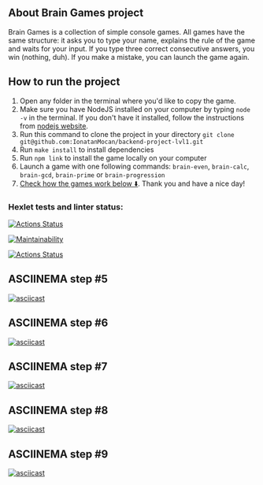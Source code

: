 ## About Brain Games project

Brain Games is a collection of simple console games. All games have the same structure: it asks you to type your name, explains the rule of the game and waits for your input. If you type three correct consecutive answers, you win (nothing, duh). If you make a mistake, you can launch the game again.

## How to run the project

1.  Open any folder in the terminal where you'd like to copy the game.
2.  Make sure you have NodeJS installed on your computer by typing `node -v` in the terminal. If you don't have it installed, follow the instructions from [nodejs website](https://nodejs.org).
3.  Run this command to clone the project in your directory `git clone git@github.com:IonatanMocan/backend-project-lvl1.git`
4.  Run `make install` to install dependencies
5.  Run `npm link` to install the game locally on your computer
6.  Launch a game with one following commands: `brain-even`, `brain-calc`, `brain-gcd`, `brain-prime` or `brain-progression`
7.  [Check how the games work below ⬇️](#asciinema-step-5). Thank you and have a nice day!

### Hexlet tests and linter status:

[![Actions Status](https://github.com/IonatanMocan/backend-project-lvl1/workflows/hexlet-check/badge.svg)](https://github.com/IonatanMocan/backend-project-lvl1/actions)

[![Maintainability](https://api.codeclimate.com/v1/badges/a99a88d28ad37a79dbf6/maintainability)](https://codeclimate.com/github/codeclimate/codeclimate/maintainability)

[![Actions Status](https://github.com/IonatanMocan/backend-project-lvl1/workflows/make-lint/badge.svg)](https://github.com/IonatanMocan/backend-project-lvl1/actions)

## ASCIINEMA step #5

[![asciicast](https://asciinema.org/a/N6Wtgbe9bSfhKRCJFgBrmqBHk.svg)](https://asciinema.org/a/N6Wtgbe9bSfhKRCJFgBrmqBHk)

## ASCIINEMA step #6

[![asciicast](https://asciinema.org/a/2NGhyD2lQhhEbq9Eeq2wahcPU.svg)](https://asciinema.org/a/2NGhyD2lQhhEbq9Eeq2wahcPU)

## ASCIINEMA step #7

[![asciicast](https://asciinema.org/a/aRUxxvhAQw5HjuJPbDlbSDZeA.svg)](https://asciinema.org/a/aRUxxvhAQw5HjuJPbDlbSDZeA)

## ASCIINEMA step #8

[![asciicast](https://asciinema.org/a/RppgfmEcByy6pMHFzrgHFSPF6.svg)](https://asciinema.org/a/RppgfmEcByy6pMHFzrgHFSPF6)

## ASCIINEMA step #9

[![asciicast](https://asciinema.org/a/tXkhvivYkHMkomR6RzUL0ofpT.svg)](https://asciinema.org/a/tXkhvivYkHMkomR6RzUL0ofpT)
